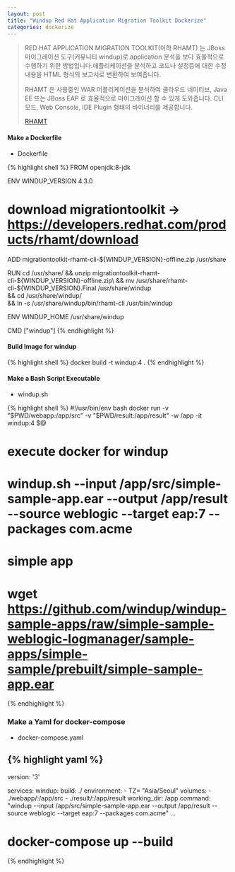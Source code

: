 ```yaml
---
layout: post
title: "Windup Red Hat Application Migration Toolkit Dockerize"
categories: dockerize
---
```


> RED HAT APPLICATION MIGRATION TOOLKIT(이하 RHAMT) 는 JBoss 마이그레이션 도구(커뮤니티 windup)로 application 분석을 보다 효율적으로 수행하기 위한 방법입니다.애플리케이션을 분석하고 코드나 설정등에 대한 수정 내용을 HTML 형식의 보고서로 변환하여 보여줍니다.
>
> RHAMT 은 사용중인 WAR 어플리케이션을 분석하여 클라우드 네이티브, Java EE 또는 JBoss EAP 로 효율적으로 마이그레이션 할 수 있게 도와줍니다.
> CLI 모드, Web Console, IDE Plugin 형태의 바이너리를 제공합니다.
>
> [RHAMT](https://developers.redhat.com/products/rhamt/overview)

#### Make a Dockerfile
* Dockerfile

{% highlight shell %}
FROM openjdk:8-jdk

ENV WINDUP_VERSION 4.3.0

# download migrationtoolkit -> https://developers.redhat.com/products/rhamt/download
ADD migrationtoolkit-rhamt-cli-${WINDUP_VERSION}-offline.zip /usr/share

RUN cd /usr/share/ && unzip migrationtoolkit-rhamt-cli-${WINDUP_VERSION}-offline.zip\
  && mv /usr/share/rhamt-cli-${WINDUP_VERSION}.Final /usr/share/windup \
  && cd /usr/share/windup/  \
  && ln -s /usr/share/windup/bin/rhamt-cli /usr/bin/windup

ENV WINDUP_HOME /usr/share/windup

CMD ["windup"]
{% endhighlight %}


#### Build Image for windup

{% highlight shell %}
docker build -t windup:4 .
{% endhighlight %}

#### Make a Bash Script Executable 
* windup.sh 

{% highlight shell %}
#!/usr/bin/env bash
docker run -v "$PWD/webapp:/app/src" -v "$PWD/result:/app/result" -w /app -it windup:4 $@

# execute docker for windup
# windup.sh --input /app/src/simple-sample-app.ear --output /app/result --source weblogic --target eap:7 --packages com.acme

# simple app
# wget https://github.com/windup/windup-sample-apps/raw/simple-sample-weblogic-logmanager/sample-apps/simple-sample/prebuilt/simple-sample-app.ear
{% endhighlight %}

### Make a Yaml for docker-compose 
* docker-compose.yaml

{% highlight yaml %}
---
version: '3'

services:
  windup:
      build: ./
      environment:
        - TZ= "Asia/Seoul"
      volumes:
        - ./webapp/:/app/src
        - ./result/:/app/result
      working_dir: /app
      command: "windup --input /app/src/simple-sample-app.ear --output /app/result --source weblogic --target eap:7 --packages com.acme"
...
# docker-compose up --build
{% endhighlight %}
